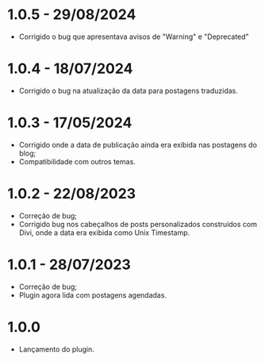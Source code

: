 # 1.0.5 - 29/08/2024
* Corrigido o bug que apresentava avisos de "Warning" e "Deprecated"

# 1.0.4 - 18/07/2024
* Corrigido o bug na atualização da data para postagens traduzidas.

# 1.0.3 - 17/05/2024
* Corrigido onde a data de publicação ainda era exibida nas postagens do blog;
* Compatibilidade com outros temas.

# 1.0.2 - 22/08/2023
* Correção de bug;
* Corrigido bug nos cabeçalhos de posts personalizados construídos com Divi, onde a data era exibida como Unix Timestamp.

# 1.0.1 - 28/07/2023
* Correção de bug;
* Plugin agora lida com postagens agendadas.

# 1.0.0
* Lançamento do plugin.